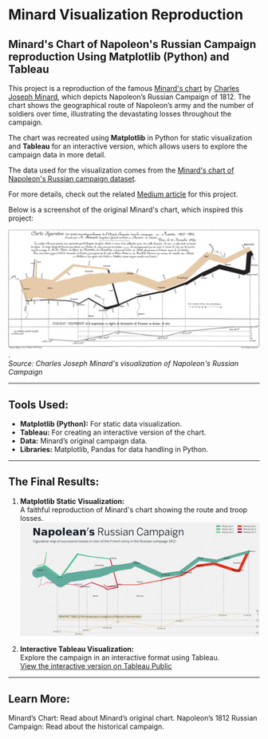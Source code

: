 # Minard Visualization Reproduction
## Minard's Chart of Napoleon's Russian Campaign reproduction Using Matplotlib (Python) and Tableau

This project is a reproduction of the famous [Minard's chart](https://commons.wikimedia.org/wiki/File:Minard.png#/media/File:Minard.png)  by [Charles Joseph Minard](https://en.wikipedia.org/wiki/Charles_Joseph_Minard), which depicts Napoleon’s Russian Campaign of 1812. The chart shows the geographical route of Napoleon’s army and the number of soldiers over time, illustrating the devastating losses throughout the campaign. 

The chart was recreated using **Matplotlib** in Python for static visualization and **Tableau** for an interactive version, which allows users to explore the campaign data in more detail.

The data used for the visualization comes from the [Minard's chart of Napoleon's Russian campaign dataset](https://www.key2stats.com/data-set/view/898).

For more details, check out the related [Medium article](https://amitamola.medium.com/minards-chart-using-matplotlib-in-python-fbe8865cad78) for this project.


Below is a screenshot of the original Minard's chart, which inspired this project:

![Original Minard's Chart](https://github.com/RaphaelHoudouin/minard-visualization-reproduction/blob/main/screenshots/minard_chart.png).  
*Source: Charles Joseph Minard's visualization of Napoleon's Russian Campaign*

---

## Tools Used:
- **Matplotlib (Python):** For static data visualization.
- **Tableau:** For creating an interactive version of the chart.
- **Data:** Minard’s original campaign data.
- **Libraries:** Matplotlib, Pandas for data handling in Python.

---

## The Final Results:
1. **Matplotlib Static Visualization:**  
   A faithful reproduction of Minard's chart showing the route and troop losses.  
   ![Minard's Chart of Napoleon's Russian Campaign (Matplotlib)](https://github.com/RaphaelHoudouin/minard-visualization-reproduction/blob/main/screenshots/Minard_Visualization_Reproduction.png)

2. **Interactive Tableau Visualization:**  
   Explore the campaign in an interactive format using Tableau.  
   [View the interactive version on Tableau Public](#)

---

## Learn More:
Minard’s Chart: Read about Minard’s original chart.
Napoleon’s 1812 Russian Campaign: Read about the historical campaign.
